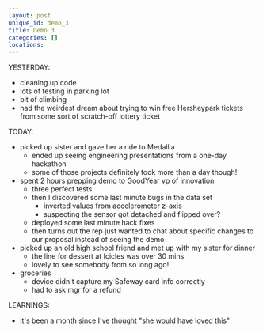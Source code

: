 ```yaml
---
layout: post
unique_id: demo_3
title: Demo 3
categories: []
locations: 
---
```


YESTERDAY:
* cleaning up code
* lots of testing in parking lot
* bit of climbing
* had the weirdest dream about trying to win free Hersheypark tickets from some sort of scratch-off lottery ticket

TODAY:
* picked up sister and gave her a ride to Medallia
  * ended up seeing engineering presentations from a one-day hackathon
  * some of those projects definitely took more than a day though!
* spent 2 hours prepping demo to GoodYear vp of innovation
  * three perfect tests
  * then I discovered some last minute bugs in the data set
    * inverted values from accelerometer z-axis
    * suspecting the sensor got detached and flipped over?
  * deployed some last minute hack fixes
  * then turns out the rep just wanted to chat about specific changes to our proposal instead of seeing the demo
* picked up an old high school friend and met up with my sister for dinner
  * the line for dessert at Icicles was over 30 mins
  * lovely to see somebody from so long ago!
* groceries
  * device didn't capture my Safeway card info correctly
  * had to ask mgr for a refund

LEARNINGS:
* it's been a month since I've thought "she would have loved this"
